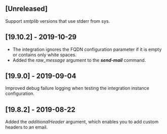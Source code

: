 ## [Unreleased]
Support *smtplib* versions that use stderr from sys.

## [19.10.2] - 2019-10-29
  - The integration ignores the FQDN configuration parameter if it is empty or contains only white spaces.
  - Added the *raw_message* argument to the ***send-mail*** command.

## [19.9.0] - 2019-09-04
Improved debug failure logging when testing the integration instance configuration.

## [19.8.2] - 2019-08-22
Added the *additionalHeader* argument, which enables you to add custom headers to an email.
